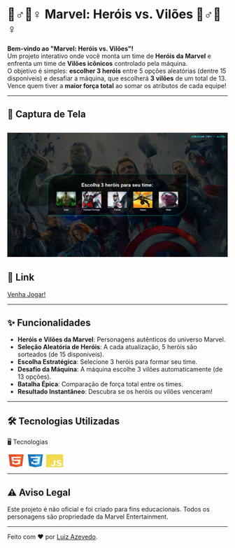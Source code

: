 # 🦸♂️🦹♀️ Marvel: Heróis vs. Vilões 🦹♂️🦸♀️

**Bem-vindo ao "Marvel: Heróis vs. Vilões"!**  
Um projeto interativo onde você monta um time de **Heróis da Marvel** e enfrenta um time de **Vilões icônicos** controlado pela máquina.  
O objetivo é simples: **escolher 3 heróis** entre 5 opções aleatórias (dentre 15 disponíveis) e desafiar a máquina, que escolherá **3 vilões** de um total de 13.  
Vence quem tiver a **maior força total** ao somar os atributos de cada equipe!

---
## 📸 Captura de Tela

![Preview do seletor de heróis!](./css/imgs/capturadetela.png)
---

## 🚀 Link
[Venha Jogar!](https://henriluiz.github.io/cabo_de_guerra/ "Combate Épica Marvel!")

---

## ✨ Funcionalidades

- **Heróis e Vilões da Marvel**: Personagens autênticos do universo Marvel.
- **Seleção Aleatória de Heróis**: A cada atualização, 5 heróis são sorteados (de 15 disponíveis).
- **Escolha Estratégica**: Selecione 3 heróis para formar seu time.
- **Desafio da Máquina**: A máquina escolhe 3 vilões automaticamente (de 13 opções).
- **Batalha Épica**: Comparação de força total entre os times.
- **Resultado Instantâneo**: Descubra se os heróis ou vilões venceram!

---

## 🛠️ Tecnologias Utilizadas

🖥️ Tecnologias
<div style="display: inline_block">
  <img align="center" alt="HTML" height="30" width="40" src="https://raw.githubusercontent.com/devicons/devicon/master/icons/html5/html5-original.svg">
  <img align="center" alt="CSS" height="30" width="40" src="https://raw.githubusercontent.com/devicons/devicon/master/icons/css3/css3-original.svg">
  <img align="center" alt="JavaScript" height="30" width="40" src="https://raw.githubusercontent.com/devicons/devicon/master/icons/javascript/javascript-plain.svg">
</div>


---

## ⚠️ Aviso Legal

Este projeto é não oficial e foi criado para fins educacionais. Todos os personagens são propriedade da Marvel Entertainment.

---

Feito com ❤️ por [Luiz Azevedo](https://github.com/Henriluiz).
